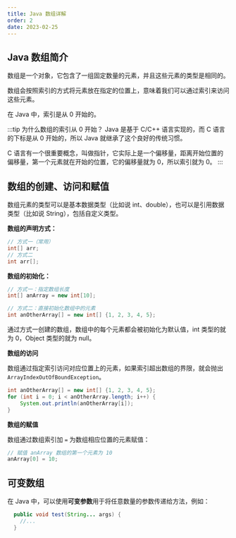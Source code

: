 ```yaml
---
title: Java 数组详解
order: 2
date: 2023-02-25
---
```


## Java 数组简介

数组是一个对象，它包含了一组固定数量的元素，并且这些元素的类型是相同的。

数组会按照索引的方式将元素放在指定的位置上，意味着我们可以通过索引来访问这些元素。

在 Java 中，索引是从 0 开始的。

:::tip 为什么数组的索引从 0 开始？
Java 是基于 C/C++ 语言实现的，而 C 语言的下标是从 0 开始的，所以 Java 就继承了这个良好的传统习惯。

C 语言有一个很重要概念，叫做指针，它实际上是一个偏移量，距离开始位置的偏移量，第一个元素就在开始的位置，它的偏移量就为 0，所以索引就为 0。
:::

## 数组的创建、访问和赋值

数组元素的类型可以是基本数据类型（比如说 int、double），也可以是引用数据类型（比如说 String），包括自定义类型。

**数组的声明方式：**

```java
// 方式一（常用）
int[] arr;
// 方式二
int arr[];
```

**数组的初始化：**

```java
// 方式一：指定数组长度
int[] anArray = new int[10];

// 方式二：直接初始化数组中的元素
int anOtherArray[] = new int[] {1, 2, 3, 4, 5};
```

通过方式一创建的数组，数组中的每个元素都会被初始化为默认值，int 类型的就为 0，Object 类型的就为 null。

**数组的访问**

数组通过指定索引访问对应位置上的元素，如果索引超出数组的界限，就会抛出 `ArrayIndexOutOfBoundException`。

```java
int anOtherArray[] = new int[] {1, 2, 3, 4, 5};
for (int i = 0; i < anOtherArray.length; i++) {
    System.out.println(anOtherArray[i]);
}
```

**数组的赋值**

数组通过数组索引加 `=` 为数组相应位置的元素赋值：

```java
// 赋值 anArray 数组的第一个元素为 10
anArray[0] = 10;
```

## 可变数组

在 Java 中，可以使用**可变参数**用于将任意数量的参数传递给方法，例如：

```java
  public void test(String... args) {
    //...
  }
```
